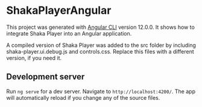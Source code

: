 # ShakaPlayerAngular

This project was generated with [Angular CLI](https://github.com/angular/angular-cli) version 12.0.0. It shows how to integrate Shaka Player into an Angular application. 

A compiled version of Shaka Player was added to the src folder by including shaka-player.ui.debug.js and controls.css. Replace this files with a different version, if you need it.

## Development server

Run `ng serve` for a dev server. Navigate to `http://localhost:4200/`. The app will automatically reload if you change any of the source files.

